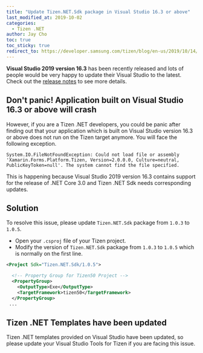 ```yaml
---
title: "Update Tizen.NET.Sdk package in Visual Studio 16.3 or above"
last_modified_at: 2019-10-02
categories:
  - Tizen .NET
author: Jay Cho
toc: true
toc_sticky: true
redirect_to: https://developer.samsung.com/tizen/blog/en-us/2019/10/14/update-tizennetsdk-package-in-visual-studio-163-or-above
---
```


<b>Visual Studio 2019 version 16.3</b> has been recently released and lots of people would be very happy to update their Visual Studio to the latest.
Check out the [release notes](https://docs.microsoft.com/en-us/visualstudio/releases/2019/release-notes) to see more details.

## Don't panic! Application built on Visual Studio 16.3 or above will crash
However, if you are a Tizen .NET developers, you could be panic after finding out that your application which is built on Visual Studio version 16.3 or above does not run on the Tizen target anymore.
You will face the following exception.

```
System.IO.FileNotFoundException: Could not load file or assembly 'Xamarin.Forms.Platform.Tizen, Version=2.0.0.0, Culture=neutral, PublicKeyToken=null'. The system cannot find the file specified.
```

This is happening because Visual Studio 2019 version 16.3 contains support for the release of .NET Core 3.0 and Tizen .NET Sdk needs corresponding updates.


## Solution
To resolve this issue, please update `Tizen.NET.Sdk` package from `1.0.3` to `1.0.5`.
- Open your `.csproj` file of your Tizen project.
- Modify the version of `Tizen.NET.Sdk` package from `1.0.3` to `1.0.5` which is normally on the first line.

```xml
<Project Sdk="Tizen.NET.Sdk/1.0.5">

  <!-- Property Group for Tizen50 Project -->
  <PropertyGroup>
    <OutputType>Exe</OutputType>
    <TargetFramework>tizen50</TargetFramework>
  </PropertyGroup>
 ... 

```


## Tizen .NET Templates have been updated
Tizen .NET templates provided on Visual Studio have been updated, so please update your Visual Studio Tools for Tizen if you are facing this issue.

